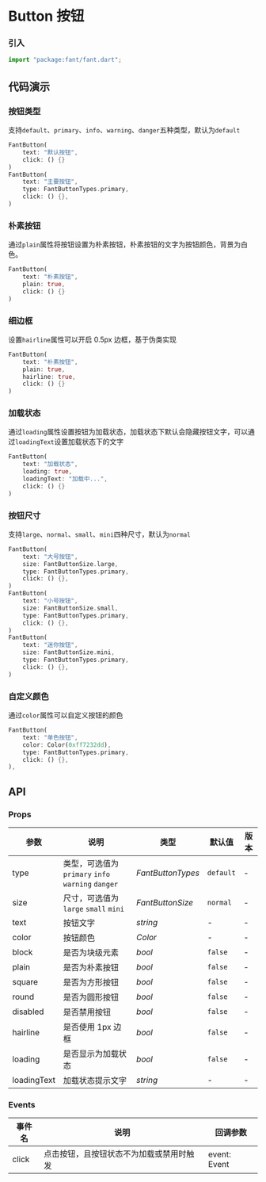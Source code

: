 # Button 按钮

### 引入

```javascript
import "package:fant/fant.dart";
```

## 代码演示

### 按钮类型

支持`default`、`primary`、`info`、`warning`、`danger`五种类型，默认为`default`

```dart
FantButton(
    text: "默认按钮",
    click: () {}
)
FantButton(
    text: "主要按钮",
    type: FantButtonTypes.primary,
    click: () {},
)
```

### 朴素按钮

通过`plain`属性将按钮设置为朴素按钮，朴素按钮的文字为按钮颜色，背景为白色。

```dart
FantButton(
    text: "朴素按钮",
    plain: true,
    click: () {}
)
```

### 细边框

设置`hairline`属性可以开启 0.5px 边框，基于伪类实现

```dart
FantButton(
    text: "朴素按钮",
    plain: true,
    hairline: true,
    click: () {}
)
```

### 加载状态

通过`loading`属性设置按钮为加载状态，加载状态下默认会隐藏按钮文字，可以通过`loadingText`设置加载状态下的文字

```dart
FantButton(
    text: "加载状态",
    loading: true,
    loadingText: "加载中...",
    click: () {}
)
```

### 按钮尺寸

支持`large`、`normal`、`small`、`mini`四种尺寸，默认为`normal`

```dart
FantButton(
    text: "大号按钮",
    size: FantButtonSize.large,
    type: FantButtonTypes.primary,
    click: () {},
)
FantButton(
    text: "小号按钮",
    size: FantButtonSize.small,
    type: FantButtonTypes.primary,
    click: () {},
) 
FantButton(
    text: "迷你按钮",
    size: FantButtonSize.mini,
    type: FantButtonTypes.primary,
    click: () {},
) 
```

### 自定义颜色

通过`color`属性可以自定义按钮的颜色
```dart
FantButton(
    text: "单色按钮",
    color: Color(0xff7232dd),
    type: FantButtonTypes.primary,
    click: () {},
),
```

## API

### Props

| 参数 | 说明 | 类型 | 默认值 | 版本 |
|------|------|------|------|------|
| type | 类型，可选值为 `primary` `info` `warning` `danger` | *FantButtonTypes* | `default` | - |
| size | 尺寸，可选值为 `large` `small` `mini` | *FantButtonSize* | `normal` | - |
| text | 按钮文字 | *string* | - | - |
| color | 按钮颜色 | *Color* | - | - |
| block | 是否为块级元素 | *bool* | `false` | - |
| plain | 是否为朴素按钮 | *bool* | `false` | - |
| square | 是否为方形按钮 | *bool* | `false` | - |
| round | 是否为圆形按钮 | *bool* | `false` | - |
| disabled | 是否禁用按钮 | *bool* | `false` | - |
| hairline | 是否使用 1px 边框 | *bool* | `false` | - |
| loading | 是否显示为加载状态 | *bool* | `false` | - |
| loadingText | 加载状态提示文字 | *string* | - | - |

### Events

| 事件名 | 说明 | 回调参数 |
|------|------|------|
| click | 点击按钮，且按钮状态不为加载或禁用时触发 | event: Event |